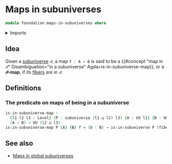 # Maps in subuniverses

```agda
module foundation.maps-in-subuniverses where
```

<details><summary>Imports</summary>

```agda
open import foundation.subuniverses
open import foundation.universe-levels

open import foundation-core.fibers-of-maps
```

</details>

## Idea

Given a [subuniverse](foundation.subuniverses.md) `𝒫`, a map `f : A → B` is said
to be a
{{#concept "map in `𝒫`" Disambiguation="in a subuniverse" Agda=is-in-subuniverse-map}},
or a **`𝒫`-map**, if its [fibers](foundation-core.fibers-of-maps.md) are in `𝒫`.

## Definitions

### The predicate on maps of being in a subuniverse

```agda
is-in-subuniverse-map :
  {l1 l2 l3 : Level} (P : subuniverse (l1 ⊔ l2) l3) {A : UU l1} {B : UU l2} →
  (A → B) → UU (l2 ⊔ l3)
is-in-subuniverse-map P {A} {B} f = (b : B) → is-in-subuniverse P (fiber f b)
```

## See also

- [Maps in global subuniverses](foundation.maps-in-global-subuniverses.md)
